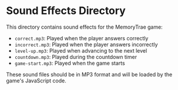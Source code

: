 # Sound Effects Directory

This directory contains sound effects for the MemoryTrae game:

- `correct.mp3`: Played when the player answers correctly
- `incorrect.mp3`: Played when the player answers incorrectly
- `level-up.mp3`: Played when advancing to the next level
- `countdown.mp3`: Played during the countdown timer
- `game-start.mp3`: Played when the game starts

These sound files should be in MP3 format and will be loaded by the game's JavaScript code.